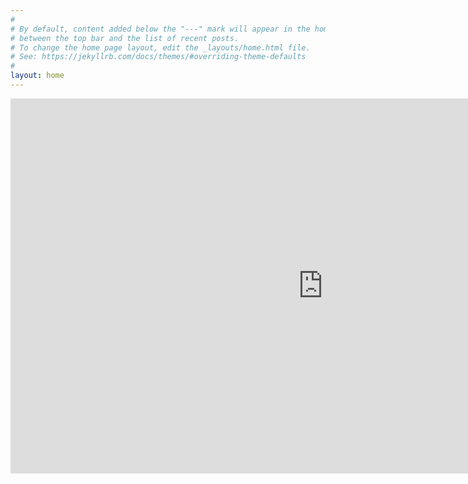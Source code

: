 ```yaml
---
#
# By default, content added below the "---" mark will appear in the home page
# between the top bar and the list of recent posts.
# To change the home page layout, edit the _layouts/home.html file.
# See: https://jekyllrb.com/docs/themes/#overriding-theme-defaults
#
layout: home
---
```

<html>
  <head>
     <link rel="shortcut icon" type="image/png" href="IMG_0269.png">
    <link rel="icon" href="/IMG_0269.png" type="image/png">
    <link rel="mask-icon" href="IMG_0269.png?v=M44lzPylqQ" 
 color="#000000">
    <style>
.container { 
  height: 600px;
  position: relative;
  border: 0px solid green; 
}

.center {
  margin: 0;
  position: absolute;
  top: 50%;
  left: 50%;
  -ms-transform: translate(-50%, -50%);
  transform: translate(-50%, -50%);
}

h1 {
  font-size: 40px;
}

h2 {
  font-size: 30px;
}

p {
  font-size: 14px;
}
</style>

<div class="container">
  <div class="center">
    <embed src="https://authpro.com/auth/allus/" style="width:1000px; height: 600px;">
  </div>
</div>
    <title>Jólaleikrit</title>
  </head>
</html>
